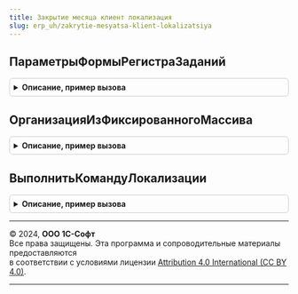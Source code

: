 ```yaml
---
title: Закрытие месяца клиент локализация
slug: erp_uh/zakrytie-mesyatsa-klient-lokalizatsiya
---
```



## ПараметрыФормыРегистраЗаданий
<details style="margin: 1em 0; padding: 0.5em; border: 1px solid #ccc; border-radius: 6px;">

<summary style="font-weight: bold; cursor: pointer;">Описание, пример вызова</summary>

```bsl

// Формирует параметры открытия форм из формы закрытия месяца
//
// Параметры:
// 	Форма - ФормаКлиентскогоПриложения - форма закрытия месяца.
// Возвращаемое значение:
// 	Структура, Неопределено - структура параметров:
// * Отбор - Структура - структура отбора:
// ** Организация - СправочникСсылка.Организации - организация для отбора.
Функция ПараметрыФормыРегистраЗаданий(Форма) Экспорт
```

Пример вызова
```bsl
Результат = ЗакрытиеМесяцаКлиентЛокализация.ПараметрыФормыРегистраЗаданий(Форма) 
```
</details>

## ОрганизацияИзФиксированногоМассива
<details style="margin: 1em 0; padding: 0.5em; border: 1px solid #ccc; border-radius: 6px;">

<summary style="font-weight: bold; cursor: pointer;">Описание, пример вызова</summary>

```bsl

// Получает организацию из массива организация
//
// Параметры:
// 	ОбщийМассивОрганизаций - Произвольный - реквизит формы
// Возвращаемое значение:
// 	СправочникСсылка.Организации - ссылка на организацию
Функция ОрганизацияИзФиксированногоМассива(ОбщийМассивОрганизаций) Экспорт
```

Пример вызова
```bsl
Результат = ЗакрытиеМесяцаКлиентЛокализация.ОрганизацияИзФиксированногоМассива(ОбщийМассивОрганизаций) 
```
</details>

## ВыполнитьКомандуЛокализации
<details style="margin: 1em 0; padding: 0.5em; border: 1px solid #ccc; border-radius: 6px;">

<summary style="font-weight: bold; cursor: pointer;">Описание, пример вызова</summary>

```bsl


// Выполнение команды формы операций закрытия месяца.
//
// Параметры:
// 	Команда - КомандаФормы -
// 	Форма - ФормаКлиентскогоПриложения -
//
Процедура ВыполнитьКомандуЛокализации(Команда, Форма) Экспорт
```

Пример вызова
```bsl
ЗакрытиеМесяцаКлиентЛокализация.ВыполнитьКомандуЛокализации(Команда, Форма) 
```
</details>

---

© 2024, **ООО 1С-Софт**  
Все права защищены. Эта программа и сопроводительные материалы предоставляются  
в соответствии с условиями лицензии [Attribution 4.0 International (CC BY 4.0)](https://creativecommons.org/licenses/by/4.0/legalcode).

---
